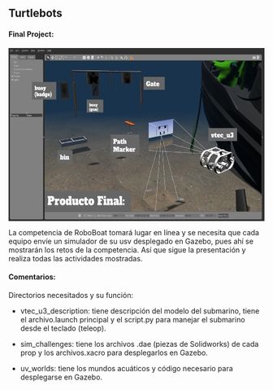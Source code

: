 ## Turtlebots

#### Final Project: 

<p align="center">
  <img src="https://github.com/vanttec/turtlebots/blob/2993d998574ae126dddb30c445a01d41a47d21c5/src/images/final_project.png" width="600" height="340" align="center"/>
</p>

La competencia de RoboBoat tomará lugar en línea y se necesita que cada equipo envíe un simulador de su usv desplegado en Gazebo, pues ahí se mostrarán los retos de la competencia. Así que sigue la presentación y realiza todas las actividades mostradas.

#### Comentarios:

Directorios necesitados y su función: 

- vtec_u3_description: tiene descripción del modelo del submarino, tiene el archivo.launch principal y el script.py para manejar el submarino desde el teclado (teleop). 

- sim_challenges: tiene los archivos .dae (piezas de Solidworks) de cada prop y los archivos.xacro para desplegarlos en Gazebo.

- uv_worlds: tiene los mundos acuáticos y código necesario para desplegarse en Gazebo. 
